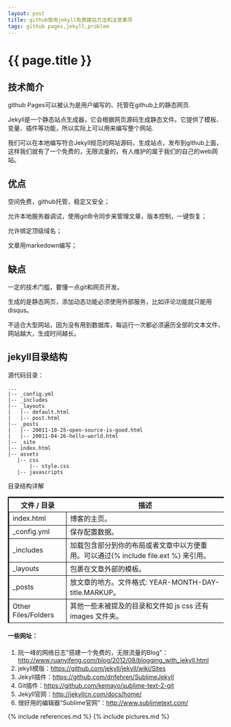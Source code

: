```yaml
---
layout: post
title: github使用jekyll免费建站方法和注意事项
tags: github pages,jekyll,problem
---
```


{{ page.title }}
================

技术简介
--------

github Pages可以被认为是用户编写的、托管在github上的静态网页.

Jekyll是一个静态站点生成器，它会根据网页源码生成静态文件。它提供了模板、变量、插件等功能，所以实际上可以用来编写整个网站.

我们可以在本地编写符合Jekyll规范的网站源码，生成站点，发布到github上面，这样我们就有了一个免费的，无限流量的，有人维护的属于我们的自己的web网站。

优点
----

空间免费，github托管，稳定又安全；

允许本地服务器调试，使用git命令同步来管理文章，版本控制，一键恢复；

允许绑定顶级域名；

文章用markedown编写；

缺点
----
一定的技术门槛，要懂一点git和网页开发。

生成的是静态网页，添加动态功能必须使用外部服务，比如评论功能就只能用disqus。

不适合大型网站，因为没有用到数据库，每运行一次都必须遍历全部的文本文件，网站越大，生成时间越长。

jekyll目录结构
--------------

源代码目录：

	...
	|-- _config.yml
	|-- _includes
	|-- _layouts
	|   |-- default.html
	|   |-- post.html
	|-- _posts
	|   |-- 20011-10-25-open-source-is-good.html
	|   |-- 20011-04-26-hello-world.html
	|-- _site
	|-- index.html
	|-- assets
	   |-- css
	       |-- style.css
	   |-- javascripts

目录结构详解

<table style="border:#000000 solid;border-width:2 0 0 2">
	<tr>
		<th>文件 / 目录</th>
		<th>描述</th>
	</tr>
	<tr>
		<td style="border:#000000 solid;border-width:1 0 1 1">index.html</td>
		<td style="border:#000000 solid;border-width:1 0 1 1">博客的主页。</td>
	</tr>
	<tr>
		<td style="border:#000000 solid;border-width:1 0 1 1">_config.yml</td>
		<td style="border:#000000 solid;border-width:1 0 1 1">保存配置数据。</td>
	</tr>
	<tr>
		<td style="border:#000000 solid;border-width:1 0 1 1">_includes</td>
		<td style="border:#000000 solid;border-width:1 0 1 1">加载包含部分到你的布局或者文章中以方便重用。可以通过{% include file.ext %} 来引用。
</td>
	</tr>
	<tr>
		<td style="border:#000000 solid;border-width:1 0 1 1">_layouts</td>
		<td style="border:#000000 solid;border-width:1 0 1 1">包裹在文章外部的模板。</td>
	</tr>
	<tr>
		<td style="border:#000000 solid;border-width:1 0 1 1">_posts</td>
		<td style="border:#000000 solid;border-width:1 0 1 1">放文章的地方。文件格式: YEAR-MONTH-DAY-title.MARKUP。</td>
	</tr>
	<tr>
		<td style="border:#000000 solid;border-width:1 0 1 1">Other Files/Folders</td>
		<td style="border:#000000 solid;border-width:1 0 1 1">其他一些未被提及的目录和文件如 js css 还有 images 文件夹。</td>
	</tr>
</table>


#### 一些网址：
	
1.	阮一峰的网络日志"搭建一个免费的，无限流量的Blog"：<http://www.ruanyifeng.com/blog/2012/08/blogging_with_jekyll.html>
2.	jekyll模版：<https://github.com/jekyll/jekyll/wiki/Sites>
3.	Jekyll插件：<https://github.com/dnfehren/SublimeJekyll>
4.	Git插件：<https://github.com/kemayo/sublime-text-2-git>
5.  Jekyll官网：<http://jekyllcn.com/docs/home/>
6.	很好用的编辑器“Sublime官网”：<http://www.sublimetext.com/>



{% include references.md %}
{% include pictures.md %}

